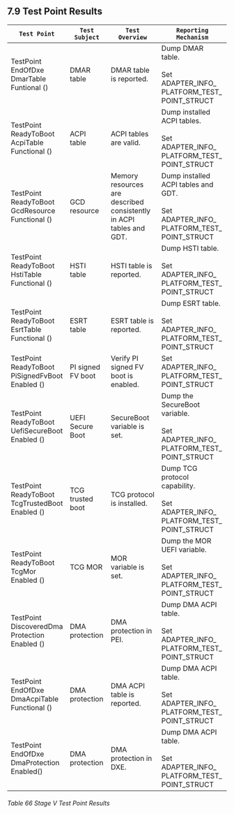 <!--- @file
  7.9 Test Point Results

  Copyright (c) 2019, Intel Corporation. All rights reserved.<BR>

  Redistribution and use in source (original document form) and 'compiled'
  forms (converted to PDF, epub, HTML and other formats) with or without
  modification, are permitted provided that the following conditions are met:

  1) Redistributions of source code (original document form) must retain the
     above copyright notice, this list of conditions and the following
     disclaimer as the first lines of this file unmodified.

  2) Redistributions in compiled form (transformed to other DTDs, converted to
     PDF, epub, HTML and other formats) must reproduce the above copyright
     notice, this list of conditions and the following disclaimer in the
     documentation and/or other materials provided with the distribution.

  THIS DOCUMENTATION IS PROVIDED BY TIANOCORE PROJECT "AS IS" AND ANY EXPRESS OR
  IMPLIED WARRANTIES, INCLUDING, BUT NOT LIMITED TO, THE IMPLIED WARRANTIES OF
  MERCHANTABILITY AND FITNESS FOR A PARTICULAR PURPOSE ARE DISCLAIMED. IN NO
  EVENT SHALL TIANOCORE PROJECT  BE LIABLE FOR ANY DIRECT, INDIRECT, INCIDENTAL,
  SPECIAL, EXEMPLARY, OR CONSEQUENTIAL DAMAGES (INCLUDING, BUT NOT LIMITED TO,
  PROCUREMENT OF SUBSTITUTE GOODS OR SERVICES; LOSS OF USE, DATA, OR PROFITS;
  OR BUSINESS INTERRUPTION) HOWEVER CAUSED AND ON ANY THEORY OF LIABILITY,
  WHETHER IN CONTRACT, STRICT LIABILITY, OR TORT (INCLUDING NEGLIGENCE OR
  OTHERWISE) ARISING IN ANY WAY OUT OF THE USE OF THIS DOCUMENTATION, EVEN IF
  ADVISED OF THE POSSIBILITY OF SUCH DAMAGE.

-->

## 7.9 Test Point Results

| `Test Point`                                                      | `Test Subject`        | `Test Overview`                                                        | `Reporting Mechanism`                                                                                       |
| ----------------------------------------------------------------- | --------------------- | ---------------------------------------------------------------------- | ----------------------------------------------------------------------------------------------------------- |
| TestPoint<br />EndOfDxe<br />DmarTable<br />Funtional ()          | DMAR table            | DMAR table is reported.                                                | Dump DMAR table.<br /><br />Set ADAPTER\_INFO\_<br />PLATFORM\_TEST\_<br />POINT\_STRUCT                    |
| TestPoint<br />ReadyToBoot<br />AcpiTable<br />Functional ()      | ACPI table            | ACPI tables are valid.                                                 | Dump installed ACPI tables.<br /><br />Set ADAPTER\_INFO\_<br />PLATFORM\_TEST\_<br />POINT\_STRUCT         |
| TestPoint<br />ReadyToBoot<br />GcdResource<br />Functional ()    | GCD resource          | Memory resources are described consistently in ACPI tables and GDT.    | Dump installed ACPI tables and GDT.<br /><br />Set ADAPTER\_INFO\_<br />PLATFORM\_TEST\_<br />POINT\_STRUCT |
| TestPoint<br />ReadyToBoot<br />HstiTable<br />Functional ()      | HSTI table            | HSTI table is reported.                                                | Dump HSTI table.<br /><br />Set ADAPTER\_INFO\_<br />PLATFORM\_TEST\_<br />POINT\_STRUCT                    |
| TestPoint<br />ReadyToBoot<br />EsrtTable<br />Functional ()      | ESRT table            | ESRT table is reported.                                                | Dump ESRT table.<br /><br />Set ADAPTER\_INFO\_<br />PLATFORM\_TEST\_<br />POINT\_STRUCT                    |
| TestPoint<br />ReadyToBoot<br />PiSignedFvBoot<br />Enabled ()    | PI signed FV boot     | Verify PI signed FV boot is enabled.                                   | Set ADAPTER\_INFO\_<br />PLATFORM\_TEST\_<br />POINT\_STRUCT                                                |
| TestPoint<br />ReadyToBoot<br />UefiSecureBoot<br />Enabled ()    | UEFI Secure Boot      | SecureBoot variable is set.                                            | Dump the SecureBoot variable.<br /><br />Set ADAPTER\_INFO\_<br />PLATFORM\_TEST\_<br />POINT\_STRUCT       |
| TestPoint<br />ReadyToBoot<br />TcgTrustedBoot<br />Enabled ()    | TCG trusted boot      | TCG protocol is installed.                                             | Dump TCG protocol capability.<br /><br />Set ADAPTER\_INFO\_<br />PLATFORM\_TEST\_<br />POINT\_STRUCT       |
| TestPoint<br />ReadyToBoot<br />TcgMor<br />Enabled ()            | TCG MOR               | MOR variable is set.                                                   | Dump the MOR UEFI variable.<br /><br />Set ADAPTER\_INFO\_<br />PLATFORM\_TEST\_<br />POINT\_STRUCT         |
| TestPoint<br />DiscoveredDma<br />Protection<br />Enabled ()      | DMA protection        | DMA protection in PEI.                                                 | Dump DMA ACPI table.<br /><br />Set ADAPTER\_INFO\_<br />PLATFORM\_TEST\_<br />POINT\_STRUCT                |
| TestPoint<br />EndOfDxe<br />DmaAcpiTable<br />Functional ()      | DMA protection        | DMA ACPI table is reported.                                            | Dump DMA ACPI table.<br /><br />Set ADAPTER\_INFO\_<br />PLATFORM\_TEST\_<br />POINT\_STRUCT                |
| TestPoint<br />EndOfDxe<br />DmaProtection<br />Enabled()         | DMA protection        | DMA protection in DXE.                                                 | Dump DMA ACPI table.<br /><br />Set ADAPTER\_INFO\_<br />PLATFORM\_TEST\_<br />POINT\_STRUCT                |

###### Table 66 Stage V Test Point Results
